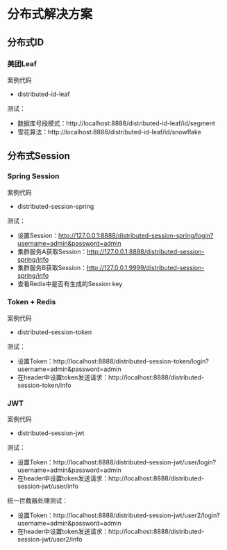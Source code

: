 # 分布式解决方案

## 分布式ID

### 美团Leaf

案例代码

- distributed-id-leaf

测试：

- 数据库号段模式：http://localhost:8888/distributed-id-leaf/id/segment
- 雪花算法：http://localhost:8888/distributed-id-leaf/id/snowflake

## 分布式Session
### Spring Session

案例代码

- distributed-session-spring

测试：

- 设置Session：http://127.0.0.1:8888/distributed-session-spring/login?username=admin&password=admin
- 集群服务A获取Session：http://127.0.0.1:8888/distributed-session-spring/info
- 集群服务B获取Session：http://127.0.0.1:9999/distributed-session-spring/info
- 查看Redis中是否有生成的Session key

### Token + Redis

案例代码

- distributed-session-token

测试：

- 设置Token：http://localhost:8888/distributed-session-token/login?username=admin&password=admin
- 在header中设置token发送请求：http://localhost:8888/distributed-session-token/info

### JWT

案例代码

- distributed-session-jwt

测试：

- 设置Token：http://localhost:8888/distributed-session-jwt/user/login?username=admin&password=admin
- 在header中设置token发送请求：http://localhost:8888/distributed-session-jwt/user/info

统一拦截器处理测试：

- 设置Token：http://localhost:8888/distributed-session-jwt/user2/login?username=admin&password=admin
- 在header中设置token发送请求：http://localhost:8888/distributed-session-jwt/user2/info